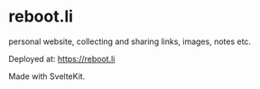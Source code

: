 # reboot.li
personal website, collecting and sharing links, images, notes etc.

Deployed at: https://reboot.li

Made with SvelteKit.
